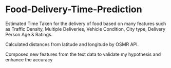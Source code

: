 # Food-Delivery-Time-Prediction

Estimated Time Taken for the delivery of food based on many features such as Traffic Density, Multiple Deliveries, Vehicle Condition, City type, Delivery Person Age & Ratings. 

Calculated distances from latitude and longitude by OSMR API.

Composed new features from the text data to validate my hypothesis and enhance the accuracy

